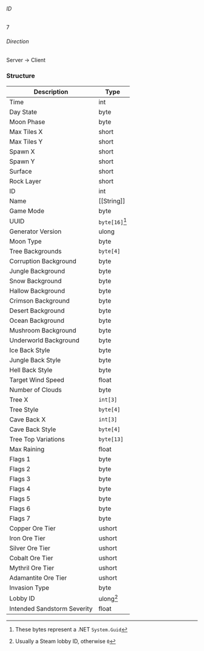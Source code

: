 ###### ID
7

###### Direction
Server -> Client

### Structure
| Description                 | Type           |
|-----------------------------|----------------|
| Time                        | int            |
| Day State                   | byte           |
| Moon Phase                  | byte           |
| Max Tiles X                 | short          |
| Max Tiles Y                 | short          |
| Spawn X                     | short          |
| Spawn Y                     | short          |
| Surface                     | short          |
| Rock Layer                  | short          |
| ID                          | int            |
| Name                        | [[String]]     |
| Game Mode                   | byte           |
| UUID                        | `byte[16]`[^1] |
| Generator Version           | ulong          |
| Moon Type                   | byte           |
| Tree Backgrounds            | `byte[4]`      |
| Corruption Background       | byte           |
| Jungle Background           | byte           |
| Snow Background             | byte           |
| Hallow Background           | byte           |
| Crimson Background          | byte           |
| Desert Background           | byte           |
| Ocean Background            | byte           |
| Mushroom Background         | byte           |
| Underworld Background       | byte           |
| Ice Back Style              | byte           |
| Jungle Back Style           | byte           |
| Hell Back Style             | byte           |
| Target Wind Speed           | float          |
| Number of Clouds            | byte           |
| Tree X                      | `int[3]`       |
| Tree Style                  | `byte[4]`      |
| Cave Back X                 | `int[3]`       |
| Cave Back Style             | `byte[4]`      |
| Tree Top Variations         | `byte[13]`     |
| Max Raining                 | float          |
| Flags 1                     | byte           |
| Flags 2                     | byte           |
| Flags 3                     | byte           |
| Flags 4                     | byte           |
| Flags 5                     | byte           |
| Flags 6                     | byte           |
| Flags 7                     | byte           |
| Copper Ore Tier             | ushort         |
| Iron Ore Tier               | ushort         |
| Silver Ore Tier             | ushort         |
| Cobalt Ore Tier             | ushort         |
| Mythril Ore Tier            | ushort         |
| Adamantite Ore Tier         | ushort         |
| Invasion Type               | byte           |
| Lobby ID                    | ulong[^2]      |
| Intended Sandstorm Severity | float          |


[^1]: These bytes represent a .NET `System.Guid`
[^2]: Usually a Steam lobby ID, otherwise `0`